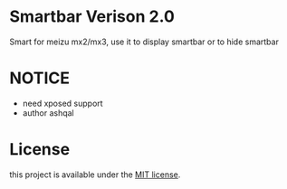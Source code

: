 Smartbar Verison 2.0
===============

Smart for meizu mx2/mx3, use it to display smartbar or to hide smartbar

NOTICE
=======
* need xposed support
* author ashqal

License
=======
this project is available under the [MIT license](http://opensource.org/licenses/mit-license.php).
